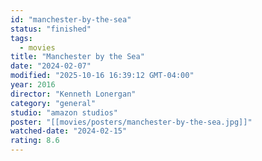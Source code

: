 ```yaml
---
id: "manchester-by-the-sea"
status: "finished"
tags:
  - movies
title: "Manchester by the Sea"
date: "2024-02-07"
modified: "2025-10-16 16:39:12 GMT-04:00"
year: 2016
director: "Kenneth Lonergan"
category: "general"
studio: "amazon studios"
poster: "[[movies/posters/manchester-by-the-sea.jpg]]"
watched-date: "2024-02-15"
rating: 8.6
---
```

